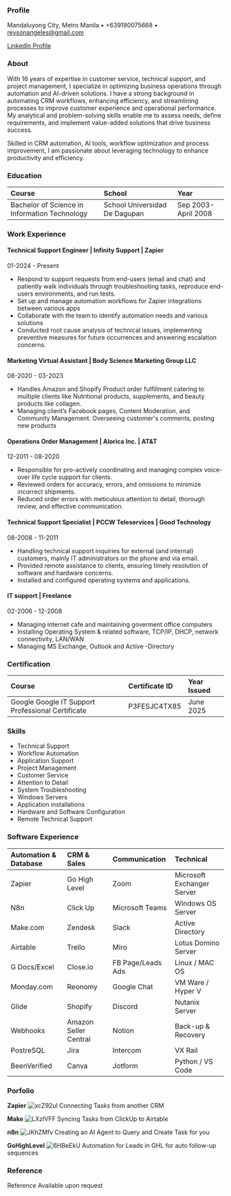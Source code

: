### Profile
Mandaluyong City, Metro Manila • +639190075668 • reysonangeles@gmail.com

[Linkedln Profile](https://www.linkedin.com/in/reysonangeles/)

### About
With 16 years of expertise in customer service, technical support, and project management, I specialize in optimizing business operations through automation and AI-driven solutions. I have a strong background in automating CRM workflows, enhancing efficiency, and streamlining processes to improve customer experience and operational performance. My analytical and problem-solving skills enable me to assess needs, define requirements, and implement value-added solutions that drive business success.

Skilled in CRM automation, AI tools, workflow optimization and process improvement, I am passionate about leveraging technology to enhance productivity and efficiency.

### Education

| Course                                         | School                        | Year                 |
|:-----------------------------------------------|:------------------------------|:---------------------|
| Bachelor of Science in Information Technology  | School Universidad De Dagupan | Sep 2003-April 2008  |

### Work Experience

#### Technical Support Engineer | Infinity Support | Zapier
01-2024 - Present
- Respond to support requests from end-users (email and chat) and patiently walk individuals through troubleshooting tasks, reproduce end-users environments, and run tests.
- Set up and manage automation workflows for Zapier integrations between various apps
- Collaborate with the team to identify automation needs and various solutions
- Conducted root cause analysis of technical issues, implementing preventive measures for future occurrences and answering escalation concerns.

#### Marketing Virtual Assistant | Body Science Marketing Group LLC
08-2020 - 03-2023
- Handles Amazon and Shopify Product order fulfillment catering to multiple clients like Nutritional products, supplements, and beauty products like collagen.
- Managing client’s Facebook pages, Content Moderation, and Community Management. Overseeing customer's comments, posting new products

#### Operations Order Management | Alorica Inc. | AT&T
12-2011 - 08-2020
- Responsible for pro-actively coordinating and managing complex voice-over life cycle support for clients.
- Reviewed orders for accuracy, errors, and omissions to minimize incorrect shipments.
- Reduced order errors with meticulous attention to detail, thorough review, and effective communication.

#### Technical Support Specialist | PCCW Teleservices | Good Technology
08-2008 - 11-2011
- Handling technical support inquiries for external (and internal) customers, mainly IT administrators on the phone and via email.
- Provided remote assistance to clients, ensuring timely resolution of software and hardware concerns.
- Installed and configured operating systems and applications.

#### IT support  | Freelance
02-2006 - 12-2008
- Managing internet cafe and maintaining goverment office computers
- Installing Operating System & related software, TCP/IP, DHCP, network connectivity, LAN/WAN
- Managing MS Exchange, Outlook and Active -Directory

### Certification

| Course                                            | Certificate ID   | Year Issued     |
|:--------------------------------------------------|:-----------------|:----------------|
| Google Google IT Support Professional Certificate | P3FESJC4TX85     | June 2025       |

### Skills
- Technical Support
- Workflow Automation
- Application Support
- Project Management
- Customer Service
- Attention to Detail
- System Troubleshooting
- Windows Servers
- Application installations
- Hardware and Software Configuration
- Remote Technical Support

### Software Experience

| Automation & Database | CRM & Sales           | Communication           | Technical                  |
|:----------------------|:----------------------|:------------------------|:---------------------------|
| Zapier                | Go High Level         | Zoom                    | Microsoft Exchanger Server |
| N8n                   | Click Up              | Microsoft Teams         | Windows OS Server          |
| Make.com              | Zendesk               | Slack                   | Active Directory           |
| Airtable              | Trello                | Miro                    | Lotus Domino Server        |
| G Docs/Excel          | Close.io              | FB Page/Leads Ads       | Linux / MAC OS             |
| Monday.com            | Reonomy               | Google Chat             | VM Ware / Hyper V          |
| Glide                 | Shopify               | Discord                 | Nutanix Server             |
| Webhooks              | Amazon Seller Central | Notion                  | Back-up & Recovery         |
| PostreSQL             | Jira                  | Intercom                | VX Rail                    |
| BeenVerified          | Canva                 | Jotform                 | Python / VS Code           |

### Porfolio

**Zapier**
![xcZ92ul](https://i.imgur.com/xcZ92ul.png)
Connecting Tasks from another CRM

**Make**
![LXzIVFF](https://i.imgur.com/LXzIVFF.png)
Syncing Tasks from ClickUp to Airtable

**n8n**
![JKhZMfv](https://i.imgur.com/JKhZMfv.png)
Creating an AI Agent to Query and Create Task for you

**GoHighLevel**
![6HBeEkU](https://i.imgur.com/6HBeEkU.png)
Automation for Leads in GHL for auto follow-up sequences 

### Reference
Reference Available upon request
